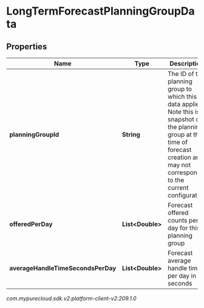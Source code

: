 # LongTermForecastPlanningGroupData


## Properties

| Name | Type | Description | Notes |
| ------------ | ------------- | ------------- | ------------- |
| **planningGroupId** | **String** | The ID of the planning group to which this data applies. Note this is a snapshot of the planning group at the time of forecast creation and may not correspond to the current configuration |  |
| **offeredPerDay** | **List&lt;Double&gt;** | Forecast offered counts per day for this planning group |  |
| **averageHandleTimeSecondsPerDay** | **List&lt;Double&gt;** | Forecast average handle time per day in seconds |  |




_com.mypurecloud.sdk.v2:platform-client-v2:209.1.0_
